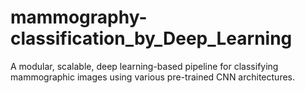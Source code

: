 # mammography-classification_by_Deep_Learning
A modular, scalable, deep learning-based pipeline for classifying mammographic images using various pre-trained CNN architectures.
